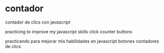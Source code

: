# contador
contador de clics con javascript

practicing to improve my javascript skills
click counter buttons

practicando para mejorar mis habilidades en javascript
botones contadores de clics 

